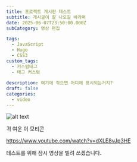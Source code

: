 ```yaml
---
title: 프로젝트 게시판 테스트
subtitle: 게시글이 잘 나오길 바라며
date: 2025-06-07T23:50:00.000Z
subCategory: 영상 편집

tags:
  - JavaScript
  - Hugo
  - CSS3
custom_tags:
  - 커스텀태그
  - 태그 커스텀
    
description: 여기에 적으면 어디에 표시되는거지?
draft: false
categories:
  - video
---
```

![alt text](/img/uploads/kakaotalk_20230217_012336798.png "title")

귀 여운 이 모티콘

https://www.youtube.com/watch?v=dXLE8vJp3HE

테스트를 위해 잠시 영상을 빌려 쓰겠습니다.